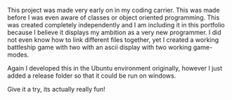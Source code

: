 This project was made very early on in my coding carrier.
This was made before I was even aware of classes or object oriented
programming. This was created completely independently and I am including
it in this portfolio because I believe it displays my ambition as a
very new programmer. I did not even know how to link different files 
together, yet I created a working battleship game with two with an ascii display 
with two working game-modes.

Again I developed this in the Ubuntu environment
originally, however I just added a release folder so that
it could be run on windows.

Give it a try, its actually really fun!